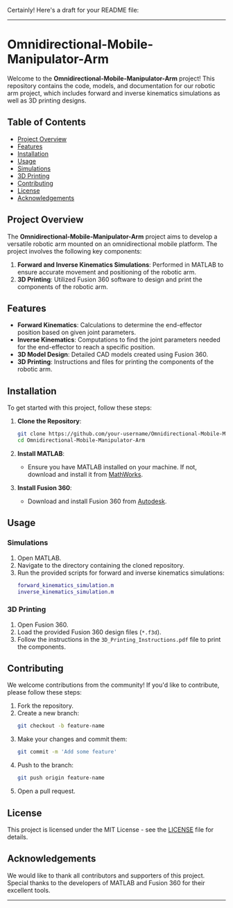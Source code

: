 Certainly! Here's a draft for your README file:

---

# Omnidirectional-Mobile-Manipulator-Arm

Welcome to the **Omnidirectional-Mobile-Manipulator-Arm** project! This repository contains the code, models, and documentation for our robotic arm project, which includes forward and inverse kinematics simulations as well as 3D printing designs.

## Table of Contents
- [Project Overview](#project-overview)
- [Features](#features)
- [Installation](#installation)
- [Usage](#usage)
- [Simulations](#simulations)
- [3D Printing](#3d-printing)
- [Contributing](#contributing)
- [License](#license)
- [Acknowledgements](#acknowledgements)

## Project Overview

The **Omnidirectional-Mobile-Manipulator-Arm** project aims to develop a versatile robotic arm mounted on an omnidirectional mobile platform. The project involves the following key components:

1. **Forward and Inverse Kinematics Simulations**: Performed in MATLAB to ensure accurate movement and positioning of the robotic arm.
2. **3D Printing**: Utilized Fusion 360 software to design and print the components of the robotic arm.

## Features

- **Forward Kinematics**: Calculations to determine the end-effector position based on given joint parameters.
- **Inverse Kinematics**: Computations to find the joint parameters needed for the end-effector to reach a specific position.
- **3D Model Design**: Detailed CAD models created using Fusion 360.
- **3D Printing**: Instructions and files for printing the components of the robotic arm.

## Installation

To get started with this project, follow these steps:

1. **Clone the Repository**:
    ```bash
    git clone https://github.com/your-username/Omnidirectional-Mobile-Manipulator-Arm.git
    cd Omnidirectional-Mobile-Manipulator-Arm
    ```

2. **Install MATLAB**:
    - Ensure you have MATLAB installed on your machine. If not, download and install it from [MathWorks](https://www.mathworks.com/products/matlab.html).

3. **Install Fusion 360**:
    - Download and install Fusion 360 from [Autodesk](https://www.autodesk.com/products/fusion-360/overview).

## Usage

### Simulations

1. Open MATLAB.
2. Navigate to the directory containing the cloned repository.
3. Run the provided scripts for forward and inverse kinematics simulations:
    ```matlab
    forward_kinematics_simulation.m
    inverse_kinematics_simulation.m
    ```

### 3D Printing

1. Open Fusion 360.
2. Load the provided Fusion 360 design files (`*.f3d`).
3. Follow the instructions in the `3D_Printing_Instructions.pdf` file to print the components.

## Contributing

We welcome contributions from the community! If you'd like to contribute, please follow these steps:

1. Fork the repository.
2. Create a new branch:
    ```bash
    git checkout -b feature-name
    ```
3. Make your changes and commit them:
    ```bash
    git commit -m 'Add some feature'
    ```
4. Push to the branch:
    ```bash
    git push origin feature-name
    ```
5. Open a pull request.

## License

This project is licensed under the MIT License - see the [LICENSE](LICENSE) file for details.

## Acknowledgements

We would like to thank all contributors and supporters of this project. Special thanks to the developers of MATLAB and Fusion 360 for their excellent tools.

---
